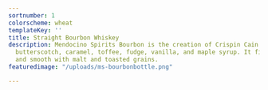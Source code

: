 ```yaml
---
sortnumber: 1
colorscheme: wheat
templateKey: ''
title: Straight Bourbon Whiskey
description: Mendocino Spirits Bourbon is the creation of Crispin Cain. Aromas of
  butterscotch, caramel, toffee, fudge, vanilla, and maple syrup. It finishes soft
  and smooth with malt and toasted grains.
featuredimage: "/uploads/ms-bourbonbottle.png"

---
```

